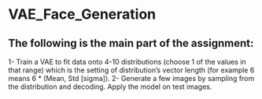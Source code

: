 # VAE_Face_Generation
## The following is the main part of the assignment:
1- Train a VAE to fit data onto 4-10 distributions (choose 1 of the values in that range) which is 
the setting of distribution’s vector length (for example 6 means 6 * (Mean, Std [sigma]).
2- Generate a few images by sampling from the distribution and decoding. Apply the model on 
test images.
